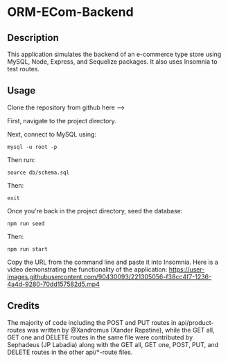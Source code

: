 # ORM-ECom-Backend

## Description
This application simulates the backend of an e-commerce type store using MySQL, Node, Express, and Sequelize packages. It also uses Insomnia to test routes.

## Usage
Clone the repository from github here -->

First, navigate to the project directory.

Next, connect to MySQL using:
```
mysql -u root -p
```

Then run:
```
source db/schema.sql
```

Then:
```
exit
```

Once you're back in the project directory, seed the database:
```
npm run seed
```

Then: 
```
npm run start
```

Copy the URL from the command line and paste it into Insomnia.
Here is a video demonstrating the functionality of the application:
https://user-images.githubusercontent.com/90430093/221305056-f38cc4f7-1236-4a4d-9280-70dd157582d5.mp4

## Credits
The majority of code including the POST and PUT routes in api/product-routes was written by @Xandromus (Xander Rapstine), while the GET all, GET one and DELETE routes in the same file were contributed by Sephadeus (JP Labadia) along with the GET all, GET one, POST, PUT, and DELETE routes in the other api/*-route files.
